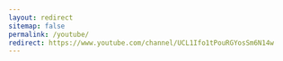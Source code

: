 ```yaml
---
layout: redirect
sitemap: false
permalink: /youtube/
redirect: https://www.youtube.com/channel/UCL1Ifo1tPouRGYosSm6N14w
---
```


